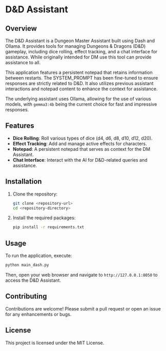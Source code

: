 # D&D Assistant

## Overview
The D&D Assistant is a Dungeon Master Assistant built using Dash and Ollama. It provides tools for managing Dungeons & Dragons (D&D) gameplay, including dice rolling, effect tracking, and a chat interface for assistance. While originally intended for DM use this tool can provide assistance to all.

This application features a persistent notepad that retains information between restarts. The SYSTEM_PROMPT has been fine-tuned to ensure responses are strictly related to D&D. It also utilizes previous assistant interactions and notepad content to enhance the context for assistance.

The underlying assistant uses Ollama, allowing for the use of various models, with `gemma3:4b` being the current choice for fast and impressive responses.

## Features
- **Dice Rolling**: Roll various types of dice (d4, d6, d8, d10, d12, d20).
- **Effect Tracking**: Add and manage active effects for characters.
- **Notepad**: A persistent notepad that serves as context for the DM Assistant.
- **Chat Interface**: Interact with the AI for D&D-related queries and assistance.

## Installation
1. Clone the repository:
   ```bash
   git clone <repository-url>
   cd <repository-directory>
   ```

2. Install the required packages:
   ```bash
   pip install -r requirements.txt
   ```

## Usage
To run the application, execute:
```bash
python main_dash.py
```
Then, open your web browser and navigate to `http://127.0.0.1:8050` to access the D&D Assistant.

## Contributing
Contributions are welcome! Please submit a pull request or open an issue for any enhancements or bugs.

## License
This project is licensed under the MIT License.